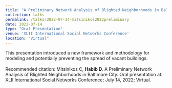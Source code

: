 ```yaml
---	
title: "A Preliminary Network Analysis of Blighted Neighborhoods in Baltimore City"	
collection: talks	
permalink: /talks/2022-07-14-mitsinikos2022preliminary
date: 2022-07-14
type: "Oral Presentation"
venue: 'XLII International Social Networks Conference'
location: "Virtual"
---	
```

This presentation introduced a new framework and methodology for modeling and potentially preventing the spread of vacant buildings. 
<br><br>
Recommended citation: Mitsinikos C, **Habib D**. A Preliminary Network Analysis of Blighted Neighborhoods in Baltimore City. Oral presentation at: XLII International Social Networks Conference; July 14, 2022; Virtual.

